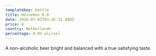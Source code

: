 ```yaml
---
templateKey: bottle
title: Heineken 0.0
date: 2020-07-01T03:45:31.899Z
price: 6
country: Netherlands
percentage: 0.0% alc/vol
---
```


A non-alcoholic beer bright and balanced with a true satisfying taste.
